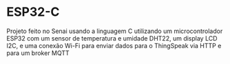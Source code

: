 # ESP32-C
Projeto feito no Senai usando a linguagem C utilizando um microcontrolador ESP32 com um sensor de temperatura e umidade DHT22, um display LCD I2C, e uma conexão Wi-Fi para enviar dados para o ThingSpeak via HTTP e para um broker MQTT
